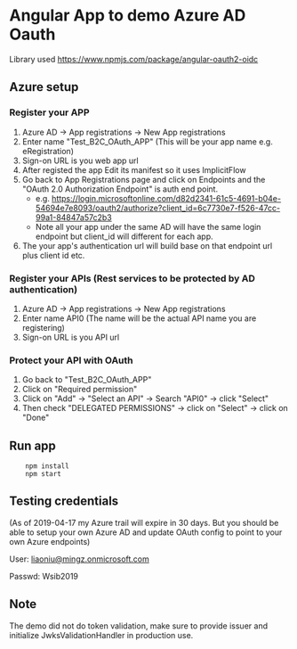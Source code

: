 # Angular App to demo Azure AD Oauth
Library used https://www.npmjs.com/package/angular-oauth2-oidc

## Azure setup
### Register your APP
1. Azure AD -> App registrations -> New App registrations 
2. Enter name "Test_B2C_OAuth_APP" (This will be your app name e.g. eRegistration)
3. Sign-on URL is you web app url
4. After registed the app Edit its manifest so it uses ImplicitFlow
5. Go back to App Registrations page and click on Endpoints and the "OAuth 2.0 Authorization Endpoint" is auth end point.
    * e.g. https://login.microsoftonline.com/d82d2341-61c5-4691-b04e-54694e7e8093/oauth2/authorize?client_id=6c7730e7-f526-47cc-99a1-84847a57c2b3
   * Note all your app under the same AD will have the same login endpoint but client_id will different for each app.
6. The your app's authentication url will build base on that endpoint url plus client id etc.

### Register your APIs (Rest services to be protected by AD authentication)
1. Azure AD -> App registrations -> New App registrations 
2. Enter name API0 (The name will be the actual API name you are registering)
3. Sign-on URL is you API url

### Protect your API with OAuth
1. Go back to "Test_B2C_OAuth_APP"
2. Click on "Required permission"
3. Click on "Add" -> "Select an API" -> Search "API0" -> click "Select"
4. Then check "DELEGATED PERMISSIONS" -> click on "Select" -> click on "Done"

## Run app
```
    npm install
    npm start
```
## Testing credentials 
(As of 2019-04-17 my Azure trail will expire in 30 days. But you should be able to setup your own Azure AD and update OAuth config to point to your own Azure endpoints)

User: liaoniu@mingz.onmicrosoft.com

Passwd: Wsib2019

## Note
The demo did not do token validation, make sure to provide issuer and initialize JwksValidationHandler in production use.

